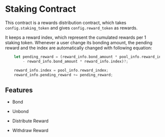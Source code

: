 # Staking Contract

This contract is a rewards distribution contract, which takes `config.staking_token` and gives `config.reward_token` as rewards. 

It keeps a reward index, which represent the cumulated rewards per 1 staking token. Whenever a user change its bonding amount, the pending reward and the index are automatically changed with following equation: 

```rust
    let pending_reward = (reward_info.bond_amount * pool_info.reward_index
        - reward_info.bond_amount * reward_info.index)?;

    reward_info.index = pool_info.reward_index;
    reward_info.pending_reward += pending_reward;
```


## Features

* Bond

* Unbond

* Distribute Reward

* Withdraw Reward
    

